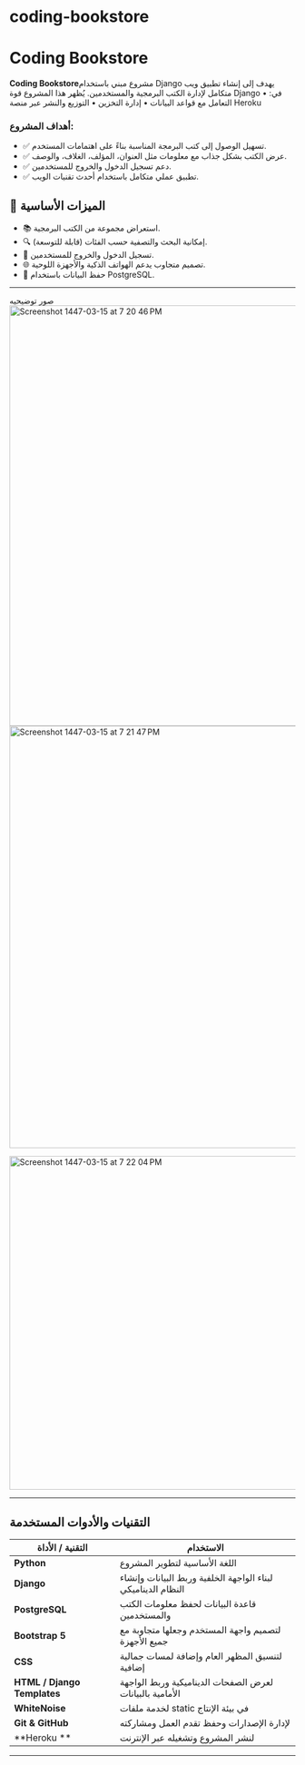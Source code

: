 # coding-bookstore
# Coding Bookstore

**Coding Bookstore**مشروع مبني باستخدام Django يهدف إلى إنشاء تطبيق ويب متكامل لإدارة الكتب البرمجية والمستخدمين.
يُظهر هذا المشروع قوة Django في:
	•	التعامل مع قواعد البيانات
	•	إدارة التخزين
	•	التوزيع والنشر عبر منصة Heroku



### أهداف المشروع:

- ✅ تسهيل الوصول إلى كتب البرمجة المناسبة بناءً على اهتمامات المستخدم.
- ✅ عرض الكتب بشكل جذاب مع معلومات مثل العنوان، المؤلف، الغلاف، والوصف.
- ✅ دعم تسجيل الدخول والخروج للمستخدمين.
-  ✅ تطبيق عملي متكامل باستخدام أحدث تقنيات الويب.


## 🧠 الميزات الأساسية

- 📚 استعراض مجموعة من الكتب البرمجية.
- 🔍 إمكانية البحث والتصفية حسب الفئات (قابلة للتوسعة).
- 🔐 تسجيل الدخول والخروج للمستخدمين.
- 🌐 تصميم متجاوب يدعم الهواتف الذكية والأجهزة اللوحية.
- 💾 حفظ البيانات باستخدام PostgreSQL.


---
صور توضيحيه
<img width="1014" height="741" alt="Screenshot 1447-03-15 at 7 20 46 PM" src="https://github.com/user-attachments/assets/7776f2c5-21d5-4e40-8189-75049fe1d8b7" />
<img width="1018" height="744" alt="Screenshot 1447-03-15 at 7 21 47 PM" src="https://github.com/user-attachments/assets/55f9e244-57a5-4fb8-8577-f65affd10a13" />


<img width="1006" height="588" alt="Screenshot 1447-03-15 at 7 22 04 PM" src="https://github.com/user-attachments/assets/04f97cb9-7883-4fd5-b64d-5cf0f517f304" />




---

## التقنيات والأدوات المستخدمة

| التقنية / الأداة           | الاستخدام                                                                       |
|----------------------------|----------------------------------------------------------------------------------|
| **Python**                 | اللغة الأساسية لتطوير المشروع                                                  |
| **Django**                 | لبناء الواجهة الخلفية وربط البيانات وإنشاء النظام الديناميكي                    |
| **PostgreSQL**             | قاعدة البيانات لحفظ معلومات الكتب والمستخدمين                                  |
| **Bootstrap 5**            | لتصميم واجهة المستخدم وجعلها متجاوبة مع جميع الأجهزة                            |
| **CSS**                    | لتنسيق المظهر العام وإضافة لمسات جمالية إضافية                                 |
| **HTML / Django Templates**| لعرض الصفحات الديناميكية وربط الواجهة الأمامية بالبيانات                        |
| **WhiteNoise**             | لخدمة ملفات static في بيئة الإنتاج                                               |
| **Git & GitHub**           | لإدارة الإصدارات وحفظ تقدم العمل ومشاركته                                       |
| **Heroku **       | لنشر المشروع وتشغيله عبر الإنترنت                                                |

---

